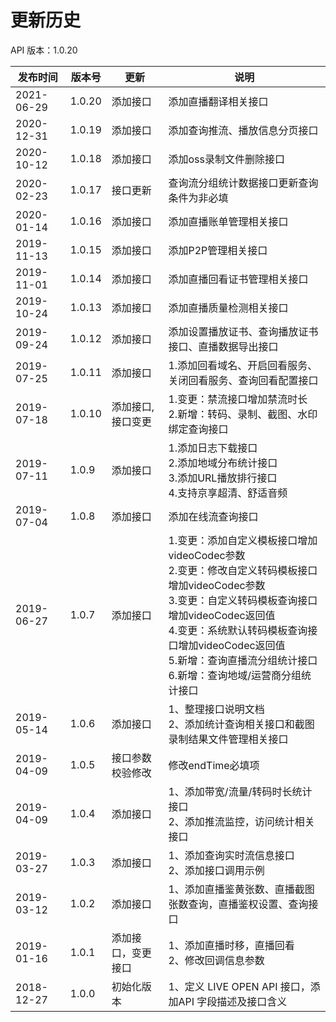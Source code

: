 # 更新历史 #
API 版本：1.0.20

|发布时间|版本号|更新|说明|
|------------|-------|------|-------|
|2021-06-29|1.0.20| 添加接口| 添加直播翻译相关接口|
|2020-12-31|1.0.19| 添加接口| 添加查询推流、播放信息分页接口|
|2020-10-12|1.0.18| 添加接口| 添加oss录制文件删除接口|
|2020-02-23|1.0.17| 接口更新| 查询流分组统计数据接口更新查询条件为非必填|
|2020-01-14|1.0.16| 添加接口| 添加直播账单管理相关接口|
|2019-11-13|1.0.15| 添加接口| 添加P2P管理相关接口|
|2019-11-01|1.0.14| 添加接口| 添加直播回看证书管理相关接口|
|2019-10-24|1.0.13| 添加接口| 添加直播质量检测相关接口|
|2019-09-24|1.0.12| 添加接口| 添加设置播放证书、查询播放证书接口、直播数据导出接口 |
|2019-07-25|1.0.11| 添加接口| 1.添加回看域名、开启回看服务、关闭回看服务、查询回看配置接口 |
|2019-07-18|1.0.10| 添加接口,接口变更| 1.变更：禁流接口增加禁流时长<br> 2.新增：转码、录制、截图、水印绑定查询接口 |
|2019-07-11|1.0.9| 添加接口| 1.添加日志下载接口<br> 2.添加地域分布统计接口<br> 3.添加URL播放排行接口<br> 4.支持京享超清、舒适音频 |
|2019-07-04|1.0.8| 添加接口| 添加在线流查询接口 |
|2019-06-27|1.0.7| 添加接口| 1.变更：添加自定义模板接口增加videoCodec参数<br> 2.变更：修改自定义转码模板接口增加videoCodec参数<br> 3.变更：自定义转码模板查询接口增加videoCodec返回值<br> 4.变更：系统默认转码模板查询接口增加videoCodec返回值<br> 5.新增：查询直播流分组统计接口<br> 6.新增：查询地域/运营商分组统计接口<br>  |
|2019-05-14|1.0.6| 添加接口| 1、整理接口说明文档<br> 2、添加统计查询相关接口和截图录制结果文件管理相关接口 |
|2019-04-09|1.0.5| 接口参数校验修改| 修改endTime必填项 |
|2019-04-09|1.0.4| 添加接口|  1、添加带宽/流量/转码时长统计接口<br> 2、添加推流监控，访问统计相关接口|
|2019-03-27|1.0.3| 添加接口|  1、添加查询实时流信息接口<br> 2、添加接口调用示例|
|2019-03-12|1.0.2| 添加接口|  1、添加直播鉴黄张数、直播截图张数查询，直播鉴权设置、查询接口|
|2019-01-16|1.0.1| 添加接口，变更接口 |  1、添加直播时移，直播回看<br> 2、修改回调信息参数|
|2018-12-27|1.0.0| 初始化版本 |1、定义 LIVE OPEN API 接口，添加API 字段描述及接口含义|
